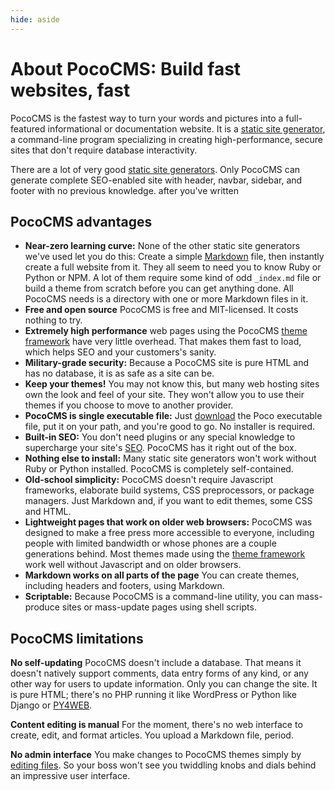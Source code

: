 ```yaml
---
hide: aside
---
```


# About PocoCMS: Build fast websites, fast


PocoCMS is the fastest way to turn your words and pictures
into a full-featured informational or documentation website. It is a [static site generator](/docs/glossary.html#static-site-generator),
a command-line program specializing in creating 
high-performance, secure sites that don't require database interactivity.

There are a lot of very good [static site generators](https://jamstack.org/generators/).
Only PocoCMS can generate complete SEO-enabled site with
header, navbar, sidebar, and footer with no previous knowledge.
after you've written 

## PocoCMS advantages

* **Near-zero learning curve:** None of the other static site generators
we've used let you do this: Create a simple [Markdown](/docs/glossary.html#markdown)
file, then instantly create a full website from it. They all seem to
need you to know Ruby or Python or NPM. A lot of them require some kind
of odd `_index.md` file or build a theme from scratch before you
can get anything done. All PocoCMS needs is a directory with one or more
Markdown files in it.
* **Free and open source** PocoCMS is free and MIT-licensed. It costs
nothing to try.
* **Extremely high performance** web pages using the PocoCMS [theme framework](/docs/theme-framework.html) have very little overhead. That makes them fast to load, which helps 
SEO and your customers's sanity.
* **Military-grade security:** Because a PocoCMS site is pure HTML and
has no database, it is as safe as a site can be.
* **Keep your themes!** You may not know this, but many web hosting
sites own the look and feel of your site. They won't allow you to 
use their themes if you choose to move to another provider.
* **PocoCMS is single executable file:** Just [download](https://pococms.com/downloads) 
the Poco executable file, put it on your path, and you're good to go. No
installer is required.
* **Built-in SEO:** You don't need plugins or any special knowledge to
supercharge your site's [SEO](/docs/seo.html). PocoCMS has it right out
of the box.
* **Nothing else to install:** Many static site generators won't work without
Ruby or Python installed. PocoCMS is completely self-contained.
* **Old-school simplicity:** PocoCMS doesn't require Javascript frameworks,
elaborate build systems, CSS preprocessors, or package managers. Just
Markdown and, if you want to edit themes, some CSS and HTML.
* **Lightweight pages that work on older web browsers:** PocoCMS was designed 
to make a free press more accessible to everyone, including people with limited
bandwidth or whose phones are a couple generations behind. Most themes made
using the [theme framework](/docs/theme-framework.html) work well without
Javascript and on older browsers.
* **Markdown works on all parts of the page** You can create themes, including headers and footers, using Markdown. 
* **Scriptable:** Because PocoCMS is a command-line utility, you can mass-produce sites
or mass-update pages using shell scripts.

## PocoCMS limitations

**No self-updating** PocoCMS doesn't include a database. That means it
doesn't natively support comments, data entry forms of any kind, or any
other way for users to update information. Only you can change the site.
It is pure HTML; there's no PHP running it like WordPress or Python like
Django or [PY4WEB](https://py4web.com).



**Content editing is manual** For the moment, there's no web interface to 
create, edit, and format articles. You upload a Markdown file, period.

**No admin interface** You make changes to PocoCMS themes simply
by [editing files](/docs/themes-creating.html). So your boss won't
see you twiddling knobs and dials behind an impressive user interface.

